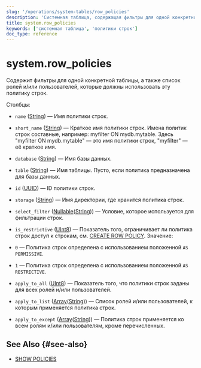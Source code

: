 ```yaml
---
slug: '/operations/system-tables/row_policies'
description: 'Системная таблица, содержащая фильтры для одной конкретной таблицы,'
title: system.row_policies
keywords: ['системная таблица', 'политики строк']
doc_type: reference
---
```

# system.row_policies

Содержит фильтры для одной конкретной таблицы, а также список ролей и/или пользователей, которые должны использовать эту политику строк.

Столбцы:
- `name` ([String](../../sql-reference/data-types/string.md)) — Имя политики строк.

- `short_name` ([String](../../sql-reference/data-types/string.md)) — Краткое имя политики строк. Имена политик строк составные, например: myfilter ON mydb.mytable. Здесь "myfilter ON mydb.mytable" — это имя политики строк, "myfilter" — её краткое имя.

- `database` ([String](../../sql-reference/data-types/string.md)) — Имя базы данных.

- `table` ([String](../../sql-reference/data-types/string.md)) — Имя таблицы. Пусто, если политика предназначена для базы данных.

- `id` ([UUID](../../sql-reference/data-types/uuid.md)) — ID политики строк.

- `storage` ([String](../../sql-reference/data-types/string.md)) — Имя директории, где хранится политика строк.

- `select_filter` ([Nullable](../../sql-reference/data-types/nullable.md)([String](../../sql-reference/data-types/string.md))) — Условие, которое используется для фильтрации строк.

- `is_restrictive` ([UInt8](/sql-reference/data-types/int-uint#integer-ranges)) — Показатель того, ограничивает ли политика строк доступ к строкам, см. [CREATE ROW POLICY](/sql-reference/statements/create/row-policy). Значение:
- `0` — Политика строк определена с использованием положенной `AS PERMISSIVE`.
- `1` — Политика строк определена с использованием положенной `AS RESTRICTIVE`.

- `apply_to_all` ([UInt8](/sql-reference/data-types/int-uint#integer-ranges)) — Показатель того, что политики строк заданы для всех ролей и/или пользователей.

- `apply_to_list` ([Array](../../sql-reference/data-types/array.md)([String](../../sql-reference/data-types/string.md))) — Список ролей и/или пользователей, к которым применяется политика строк.

- `apply_to_except` ([Array](../../sql-reference/data-types/array.md)([String](../../sql-reference/data-types/string.md))) — Политика строк применяется ко всем ролям и/или пользователям, кроме перечисленных.

## See Also {#see-also}

- [SHOW POLICIES](/sql-reference/statements/show#show-policies)